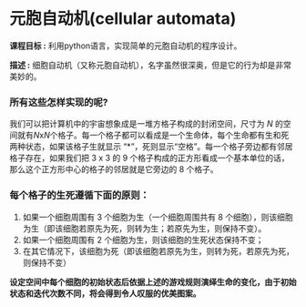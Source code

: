 # 元胞自动机(cellular automata)

**课程目标 :** 利用python语言，实现简单的元胞自动机的程序设计。

**描述 :** 细胞自动机（又称元胞自动机），名字虽然很深奥，但是它的行为却是非常美妙的。
### 所有这些怎样实现的呢?
我们可以把计算机中的宇宙想象成是一堆方格子构成的封闭空间，尺寸为 $N$ 的空间就有$N$x$N$个格子。每一个格子都可以看成是一个生命体，每个生命都有生和死两种状态，如果该格子生就显示 “$*$”，死则显示“空格”。每一个格子旁边都有邻居格子存在，如果我们把 $3$ x $3$ 的 $9$ 个格子构成的正方形看成一个基本单位的话，那么这个正方形中心的格子的邻居就是它旁边的 $8$ 个格子。

### 每个格子的生死遵循下面的原则：
1. 如果一个细胞周围有 $3$ 个细胞为生（一个细胞周围共有 $8$ 个细胞），则该细胞为生（即该细胞若原先为死，则转为生；若原先为生，则保持不变）。
2. 如果一个细胞周围有 $2$ 个细胞为生，则该细胞的生死状态保持不变；
3. 在其它情况下，该细胞为死（即该细胞若原先为生，则转为死，若原先为死，则保持不变）

**设定空间中每个细胞的初始状态后依据上述的游戏规则演绎生命的变化，由于初始状态和迭代次数不同，将会得到令人叹服的优美图案。**